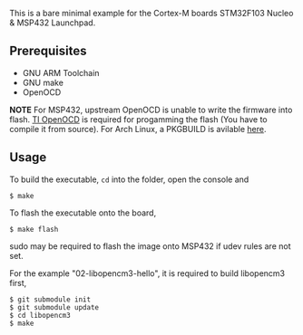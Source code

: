 This is a bare minimal example for the Cortex-M boards STM32F103 Nucleo & MSP432 Launchpad.

## Prerequisites

* GNU ARM Toolchain
* GNU make
* OpenOCD

**NOTE** For MSP432, upstream OpenOCD is unable to write the firmware into flash. [TI OpenOCD](https://github.com/seanstone/openocd-ti) is required for progamming the flash (You have to compile it from source). For Arch Linux, a PKGBUILD is avilable [here](https://github.com/seanstone/aur-openocd-ti).

## Usage

To build the executable, `cd` into the folder, open the console and
```shell
$ make
```

To flash the executable onto the board,
```shell
$ make flash
```
sudo may be required to flash the image onto MSP432 if udev rules are not set.

For the example "02-libopencm3-hello", it is required to build libopencm3 first,
```shell
$ git submodule init
$ git submodule update
$ cd libopencm3
$ make
```
